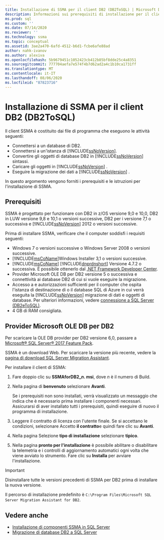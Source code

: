 ```yaml
---
title: Installazione di SSMA per il client DB2 (DB2ToSQL) | Microsoft Docs
description: Informazioni sui prerequisiti di installazione per il client di SQL Server Migration Assistant (SSMA) per DB2 e su come installare.
ms.prod: sql
ms.custom: ''
ms.date: 07/14/2020
ms.reviewer: ''
ms.technology: ssma
ms.topic: conceptual
ms.assetid: 3ae2a470-6afd-4512-b6d1-fcbe6afe88ad
author: nahk-ivanov
ms.author: alexiva
ms.openlocfilehash: 5b9679451c1052423cb412b85bf8dde25c4a8351
ms.sourcegitcommit: 777704aefa7e574f4b7d62ad2a4c1b10ca1731ff
ms.translationtype: MT
ms.contentlocale: it-IT
ms.lasthandoff: 08/06/2020
ms.locfileid: "87823716"
---
```

# <a name="installing-ssma-for-db2-client-db2tosql"></a>Installazione di SSMA per il client DB2 (DB2ToSQL)

Il client SSMA è costituito dai file di programma che eseguono le attività seguenti:

- Connettersi a un database di DB2.
- Connettersi a un'istanza di [!INCLUDE[ssNoVersion](../../includes/ssnoversion-md.md)].
- Convertire gli oggetti di database DB2 in [!INCLUDE[ssNoVersion](../../includes/ssnoversion-md.md)] sintassi.
- Caricare gli oggetti in [!INCLUDE[ssNoVersion](../../includes/ssnoversion-md.md)] .
- Eseguire la migrazione dei dati a [!INCLUDE[ssNoVersion](../../includes/ssnoversion-md.md)] .

In questo argomento vengono forniti i prerequisiti e le istruzioni per l'installazione di SSMA.

## <a name="prerequisites"></a>Prerequisiti

SSMA è progettato per funzionare con DB2 in z/OS versione 9,0 e 10,0, DB2 in LUW versione 9,8 e 10,1 o versioni successive, DB2 per i versione 7,1 o successiva e [!INCLUDE[ssNoVersion](../../includes/ssnoversion-md.md)] 2012 o versioni successive.

Prima di installare SSMA, verificare che il computer soddisfi i requisiti seguenti:

- Windows 7 o versioni successive o Windows Server 2008 o versioni successive.
- [!INCLUDE[msCoName](../../includes/msconame_md.md)]Windows Installer 3,1 o versioni successive.
- [!INCLUDE[msCoName](../../includes/msconame_md.md)] [!INCLUDE[dnprdnshort](../../includes/dnprdnshort_md.md)] Versione 4.7.2 o successiva. È possibile ottenerlo dal [.NET Framework Developer Center](https://go.microsoft.com/fwlink/?LinkId=48882).
- Provider Microsoft OLE DB per DB2 versione 5 o successiva e connettività ai database DB2 di cui si vuole eseguire la migrazione.
- Accesso a e autorizzazioni sufficienti per il computer che ospita l'istanza di destinazione di o il database SQL di Azure in cui verrà eseguita la [!INCLUDE[ssNoVersion](../../includes/ssnoversion-md.md)] migrazione di dati e oggetti di database. Per ulteriori informazioni, vedere [connessione a SQL Server &#40;DB2eToSQL&#41;](../../ssma/db2/connecting-to-sql-server-db2etosql.md).
- 4 GB di RAM consigliata.

## <a name="microsoft-ole-db-provider-for-db2"></a>Provider Microsoft OLE DB per DB2

Per scaricare la OLE DB provider per DB2 versione 6,0, passare a [Microsoft® SQL Server® 2017 Feature Pack](https://www.microsoft.com/download/details.aspx?id=55992).

SSMA è un download Web. Per scaricare la versione più recente, vedere la [pagina di download SQL Server Migration Assistant](https://aka.ms/ssmafordb2).

Per installare il client di SSMA:

1. Fare doppio clic su **SSMAforDB2_*n*. msi**, dove *n* è il numero di Build.
2. Nella pagina di **benvenuto** selezionare **Avanti**.

   Se i prerequisiti non sono installati, verrà visualizzato un messaggio che indica che è necessario prima installare i componenti necessari. Assicurarsi di aver installato tutti i prerequisiti, quindi eseguire di nuovo il programma di installazione.

3. Leggere il contratto di licenza con l'utente finale. Se si accettano le condizioni, selezionare Accetto **il contratto**e quindi fare clic su **Avanti**.
4. Nella pagina Selezione **tipo di installazione** selezionare **tipico**.
5. Nella pagina **pronto per l'installazione** è possibile abilitare o disabilitare la telemetria e i controlli di aggiornamento automatici ogni volta che viene avviato lo strumento. Fare clic su **Installa** per avviare l'installazione.

> [!IMPORTANT]
> Disinstallare tutte le versioni precedenti di SSMA per DB2 prima di installare la nuova versione.

Il percorso di installazione predefinito è `C:\Program Files\Microsoft SQL Server Migration Assistant for DB2`.

## <a name="see-also"></a>Vedere anche

- [Installazione di componenti SSMA in SQL Server](../../ssma/db2/installing-ssma-components-on-sql-server-db2tosql.md)
- [Migrazione di database DB2 a SQL Server](../../ssma/db2/migrating-db2-databases-to-sql-server-db2tosql.md)
